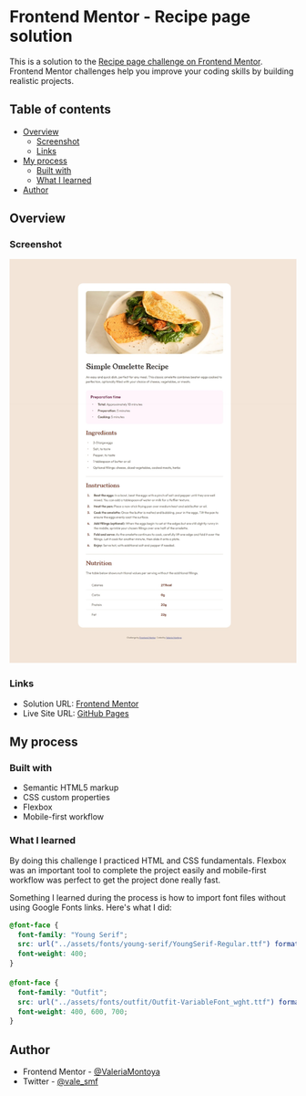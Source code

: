 # Frontend Mentor - Recipe page solution

This is a solution to the [Recipe page challenge on Frontend Mentor](https://www.frontendmentor.io/challenges/recipe-page-KiTsR8QQKm). Frontend Mentor challenges help you improve your coding skills by building realistic projects.

## Table of contents

- [Overview](#overview)
  - [Screenshot](#screenshot)
  - [Links](#links)
- [My process](#my-process)
  - [Built with](#built-with)
  - [What I learned](#what-i-learned)
- [Author](#author)

## Overview

### Screenshot

![](./recipe-page.jpeg)

### Links

- Solution URL: [Frontend Mentor](https://www.frontendmentor.io/solutions/recipe-page-using-html-and-css-CBslRieR34)
- Live Site URL: [GitHub Pages](https://valeriamontoya.github.io/recipe-page/)

## My process

### Built with

- Semantic HTML5 markup
- CSS custom properties
- Flexbox
- Mobile-first workflow

### What I learned

By doing this challenge I practiced HTML and CSS fundamentals. Flexbox was an important tool to complete the project easily and mobile-first workflow was perfect to get the project done really fast.

Something I learned during the process is how to import font files without using Google Fonts links. Here's what I did:

```css
@font-face {
  font-family: "Young Serif";
  src: url("../assets/fonts/young-serif/YoungSerif-Regular.ttf") format("truetype");
  font-weight: 400;
}

@font-face {
  font-family: "Outfit";
  src: url("../assets/fonts/outfit/Outfit-VariableFont_wght.ttf") format("truetype");
  font-weight: 400, 600, 700;
}
```

## Author

- Frontend Mentor - [@ValeriaMontoya](https://www.frontendmentor.io/profile/ValeriaMontoya)
- Twitter - [@vale_smf](https://twitter.com/vale_smf)
